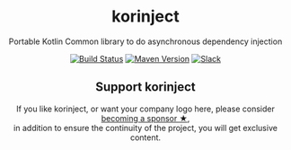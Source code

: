 <h1 align="center">korinject</h1>

<p align="center">Portable Kotlin Common library to do asynchronous dependency injection</p>

<!-- BADGES -->
<p align="center">
	<a href="https://travis-ci.org/korlibs/korinject"><img alt="Build Status" src="https://travis-ci.org/korlibs/korinject.svg?branch=master" /></a>
	<a href="http://search.maven.org/#search%7Cga%7C1%7Ca%3A%22korinject%22"><img alt="Maven Version" src="https://img.shields.io/github/tag/korlibs/korinject.svg?style=flat&label=maven" /></a>
	<a href="https://slack.soywiz.com/"><img alt="Slack" src="https://img.shields.io/badge/chat-on%20slack-green?style=flat&logo=slack" /></a>
</p>
<!-- /BADGES -->

<!-- SUPPORT -->
<h2 align="center">Support korinject</h2>
<p align="center">
If you like korinject, or want your company logo here, please consider <a href="https://github.com/sponsors/soywiz">becoming a sponsor ★</a>,<br />
in addition to ensure the continuity of the project, you will get exclusive content.
</p>
<!-- /SUPPORT -->

